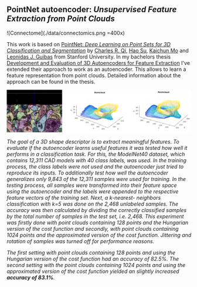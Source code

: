 ## PointNet autoencoder: *Unsupervised Feature Extraction from Point Clouds*

![Connectome](./data/connectomics.png =400x)

This work is based on <a  href="https://arxiv.org/abs/1612.00593"  target="_blank">PointNet: *Deep Learning on Point Sets for 3D Classification and Segmentation*</a> by <a  href="http://charlesrqi.com"  target="_blank">Charles R. Qi</a>, <a  href="http://ai.stanford.edu/~haosu/"  target="_blank">Hao Su</a>, <a  href="http://cs.stanford.edu/~kaichun/"  target="_blank">Kaichun Mo</a> and <a  href="http://geometry.stanford.edu/member/guibas/"  target="_blank">Leonidas J. Guibas</a> from Stanford University. In my bachelors thesis <a  href="https://www.ias.informatik.tu-darmstadt.de/uploads/Main/Abschlussarbeiten/robin_hesse_bsc.pdf"  target="_blank">Development and Evaluation of 3D Autoencoders for Feature Extraction</a> I've extended their approach to work as an autoencoder. This allows to learn a feature representation from point clouds. Detailed information about the approach can be found in the thesis. 

![Point Cloud](./data/brain_pointcloud.png)

_The goal of a 3D shape descriptor is to extract meaningful features. To evaluate if the autoencoder learns useful features it was tested how well it performs in a classification task. For this, the ModelNet40 dataset, which contains 12,311 CAD models with 40 class labels, was used. In the training process, the class labels were not used and the autoencoder just tried to reproduce its inputs. To additionally test how well the autoencoder generalizes only 9,843 of the 12,311 samples were used for training. In the testing process, all samples were transformed into their feature space using the autoencoder and the labels were appended to the respective feature vectors of the training set. Next, a k-nearest- neighbors classification with k=5 was done on the 2,468 unlabeled samples. The accuracy was then calculated by dividing the correctly classified samples by the total number of samples in the test set, i.e. 2,468. This experiment was firstly done with point clouds containing 128 points and the Hungarian version of the cost function and secondly, with point clouds containing 1024 points and the approximated version of the cost function. Jittering and rotation of samples was turned off for performance reasons._

_The first setting with point clouds containing 128 points and using the Hungarian version of the cost function had an accuracy of 82.5%. The second setting with the point clouds containing 1024 points and using the approximated version of the cost function yielded an slightly increased **accuracy of 83.1%**._